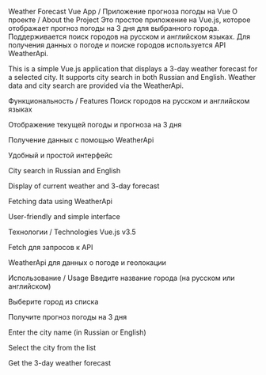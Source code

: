 Weather Forecast Vue App / Приложение прогноза погоды на Vue
О проекте / About the Project
Это простое приложение на Vue.js, которое отображает прогноз погоды на 3 дня для выбранного города. Поддерживается поиск городов на русском и английском языках. Для получения данных о погоде и поиске городов используется API WeatherApi.

This is a simple Vue.js application that displays a 3-day weather forecast for a selected city. It supports city search in both Russian and English. Weather data and city search are provided via the WeatherApi.

Функциональность / Features
Поиск городов на русском и английском языках

Отображение текущей погоды и прогноза на 3 дня

Получение данных с помощью WeatherApi

Удобный и простой интерфейс

City search in Russian and English

Display of current weather and 3-day forecast

Fetching data using WeatherApi

User-friendly and simple interface

Технологии / Technologies
Vue.js v3.5

Fetch для запросов к API

WeatherApi для данных о погоде и геолокации

Использование / Usage
Введите название города (на русском или английском)

Выберите город из списка

Получите прогноз погоды на 3 дня

Enter the city name (in Russian or English)

Select the city from the list

Get the 3-day weather forecast
